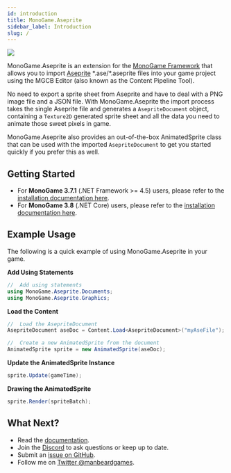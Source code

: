 ```yaml
---
id: introduction
title: MonoGame.Aseprite
sidebar_label: Introduction
slug: /
---
```


![](https://raw.githubusercontent.com/manbeardgames/monogame-aseprite/gh-pages-develop/static/img/monogame_aseprite_banner_800_200.png)

MonoGame.Aseprite is an extension for the [MonoGame Framework](https://www.monogame.net) that allows you to import [Aseprite](https://www.aseprite.org) \*.ase/\*.aseprite files into your game project using the MGCB Editor (also known as the Content Pipeline Tool).

No need to export a sprite sheet from Aseprite and have to deal with a PNG image file and a JSON file. With MonoGame.Aseprite the import process takes the single Aseprite file and generates a `AsepriteDocument` object, containing a `Texture2D` generated sprite sheet and all the data you need to animate those sweet pixels in game.

MonoGame.Aseprite also provides an out-of-the-box AnimatedSprite class that can be used with the imported `AsepriteDocument` to get you started quickly if you prefer this as well.


## Getting Started
* For **MonoGame 3.7.1** (.NET Framework >= 4.5) users, please refer to the [installation documentation here](getting-started/monogame37installation).
* For **MonoGame 3.8** (.NET Core) users, please refer to the [installation documentation here](getting-started/monogame38installation).

## Example Usage
The following is a quick example of using MonoGame.Aseprite in your game.

**Add Using Statements**
```csharp
//  Add using statements
using MonoGame.Aseprite.Documents;
using MonoGame.Aseprite.Graphics;
```

**Load the Content**
```csharp
//  Load the AsepriteDocument
AsepriteDocument aseDoc = Content.Load<AsepriteDocument>("myAseFile");

//  Create a new AnimatedSprite from the document
AnimatedSprite sprite = new AnimatedSprite(aseDoc);

```

**Update the AnimatedSprite Instance**
```csharp
sprite.Update(gameTime);
```

**Drawing the AnimatedSprite**
```csharp
sprite.Render(spriteBatch);
```


## What Next?
* Read the [documentation](https://manbeardgames.com/monogame-aseprite).
* Join the [Discord](https://discord.gg/8jFvHhuMJU) to ask questions or keep up to date.
* Submit an [issue on GitHub](https://github.com/manbeardgames/monogame-aseprite/issues).
* Follow me on [Twitter @manbeardgames](https://www.twitter.com/manbeardgames).



